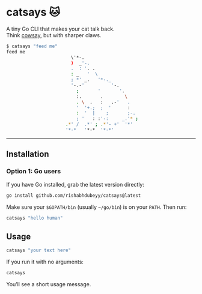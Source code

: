 # catsays 🐱

A tiny Go CLI that makes your cat talk back.  
Think [cowsay](https://en.wikipedia.org/wiki/Cowsay), but with sharper claws.  

```bash
$ catsays "feed me"
feed me 
                        \'*-.                   
                        )  _'-.                
                        .  : '. .               
                        : _   '  \              
                        ; *' _.   '*-._         
                        '-.-'          '-.      
                          ;       '       '.    
                          :.       .        \   
                          . \  .   :   .-'   .  
                          '  '+.;  ;  '      :  
                          :  '  |    ;       ;-.
                          ; '   : :'-:     _.'* ;
                      .*' /  .*' ; .*'- +'  '*'
                      '*-*   '*-*  '*-*'        
````

---

## Installation

### Option 1: Go users

If you have Go installed, grab the latest version directly:

```bash
go install github.com/rishabhdubeyy/catsays@latest
```

Make sure your `$GOPATH/bin` (usually `~/go/bin`) is on your `PATH`.
Then run:

```bash
catsays "hello human"
```

## Usage

```bash
catsays "your text here"
```

If you run it with no arguments:

```bash
catsays
```

You’ll see a short usage message.